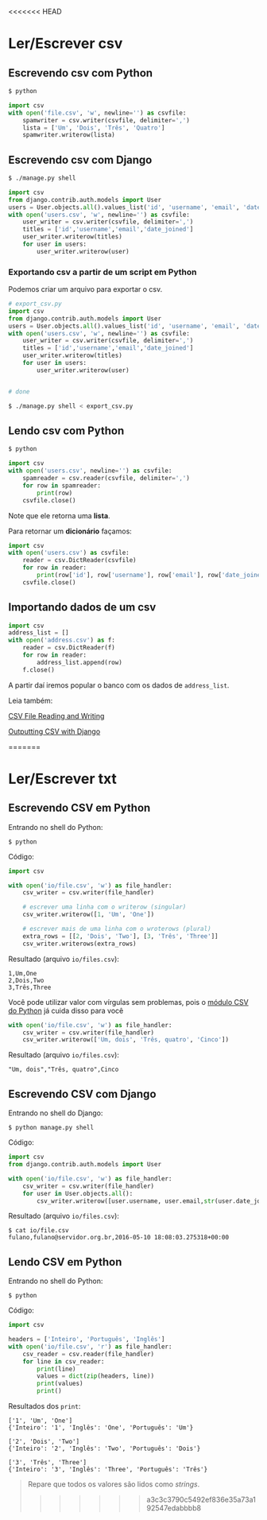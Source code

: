<<<<<<< HEAD
# Ler/Escrever csv

## Escrevendo csv com Python

```bash
$ python
```

```python
import csv
with open('file.csv', 'w', newline='') as csvfile:
    spamwriter = csv.writer(csvfile, delimiter=',')
    lista = ['Um', 'Dois', 'Três', 'Quatro']
    spamwriter.writerow(lista)
```

## Escrevendo csv com Django

```bash
$ ./manage.py shell
```

```python
import csv
from django.contrib.auth.models import User
users = User.objects.all().values_list('id', 'username', 'email', 'date_joined')
with open('users.csv', 'w', newline='') as csvfile:
    user_writer = csv.writer(csvfile, delimiter=',')
    titles = ['id','username','email','date_joined']
    user_writer.writerow(titles)
    for user in users:
        user_writer.writerow(user)
```

### Exportando csv a partir de um script em Python

Podemos criar um arquivo para exportar o csv.

```python
# export_csv.py
import csv
from django.contrib.auth.models import User
users = User.objects.all().values_list('id', 'username', 'email', 'date_joined')
with open('users.csv', 'w', newline='') as csvfile:
    user_writer = csv.writer(csvfile, delimiter=',')
    titles = ['id','username','email','date_joined']
    user_writer.writerow(titles)
    for user in users:
        user_writer.writerow(user)


# done
```

```bash
$ ./manage.py shell < export_csv.py
```

## Lendo csv com Python

```bash
$ python
```

```python
import csv
with open('users.csv', newline='') as csvfile:
    spamreader = csv.reader(csvfile, delimiter=',')
    for row in spamreader:
        print(row)
    csvfile.close()
```

Note que ele retorna uma **lista**.

Para retornar um **dicionário** façamos:

```python
import csv
with open('users.csv') as csvfile:
    reader = csv.DictReader(csvfile)
    for row in reader:
        print(row['id'], row['username'], row['email'], row['date_joined'])
    csvfile.close()
```


## Importando dados de um csv

```python
import csv
address_list = []
with open('address.csv') as f:
    reader = csv.DictReader(f)
    for row in reader:
        address_list.append(row)
    f.close()
```

A partir daí iremos popular o banco com os dados de `address_list`.

Leia também:

[CSV File Reading and Writing][0]

[Outputting CSV with Django][1]

[0]: https://docs.python.org/3/library/csv.html
[1]: https://docs.djangoproject.com/ja/1.9/howto/outputting-csv/
=======
# Ler/Escrever txt

## Escrevendo CSV em Python

Entrando no shell do Python:

```console
$ python
```

Código:

```python
import csv

with open('io/file.csv', 'w') as file_handler:
    csv_writer = csv.writer(file_handler)

    # escrever uma linha com o writerow (singular)
    csv_writer.writerow([1, 'Um', 'One'])

    # escrever mais de uma linha com o wroterows (plural)
    extra_rows = [[2, 'Dois', 'Two'], [3, 'Três', 'Three']]
    csv_writer.writerows(extra_rows)
```

Resultado (arquivo `io/files.csv`):

```
1,Um,One
2,Dois,Two
3,Três,Three
```

Você pode utilizar valor com vírgulas sem problemas, pois o [módulo CSV do Python](https://docs.python.org/3.5/library/csv.html) já cuida disso para você

```python
with open('io/file.csv', 'w') as file_handler:
    csv_writer = csv.writer(file_handler)
    csv_writer.writerow(['Um, dois', 'Três, quatro', 'Cinco'])
```

Resultado (arquivo `io/files.csv`):

```
"Um, dois","Três, quatro",Cinco
```

## Escrevendo CSV com Django

Entrando no shell do Django:

```console
$ python manage.py shell
```

Código:

```python
import csv
from django.contrib.auth.models import User

with open('io/file.csv', 'w') as file_handler:
    csv_writer = csv.writer(file_handler)
    for user in User.objects.all():
        csv_writer.writerow([user.username, user.email,str(user.date_joined)])
```

Resultado (arquivo `io/files.csv`):

```console
$ cat io/file.csv
fulano,fulano@servidor.org.br,2016-05-10 18:08:03.275318+00:00
```

## Lendo CSV em Python

Entrando no shell do Python:

```console
$ python
```

Código:

```python
import csv 

headers = ['Inteiro', 'Português', 'Inglês']
with open('io/file.csv', 'r') as file_handler:
    csv_reader = csv.reader(file_handler)
    for line in csv_reader:
        print(line)
        values = dict(zip(headers, line))
        print(values)
        print()
```

Resultados dos `print`:

```
['1', 'Um', 'One']
{'Inteiro': '1', 'Inglês': 'One', 'Português': 'Um'}

['2', 'Dois', 'Two']
{'Inteiro': '2', 'Inglês': 'Two', 'Português': 'Dois'}

['3', 'Três', 'Three']
{'Inteiro': '3', 'Inglês': 'Three', 'Português': 'Três'}
```

> Repare que todos os valores são lidos como _strings_.
>>>>>>> a3c3c3790c5492ef836e35a73a192547edabbbb8
